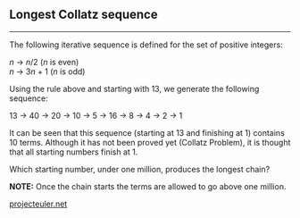 ## Longest Collatz sequence

---

<p>The following iterative sequence is defined for the set of positive integers:</p>
<p class="margin_left"><var>n</var> → <var>n</var>/2 (<var>n</var> is even)<br /><var>n</var> → 3<var>n</var> + 1 (<var>n</var> is odd)</p>
<p>Using the rule above and starting with 13, we generate the following sequence:</p>
<div class="center">13 → 40 → 20 → 10 → 5 → 16 → 8 → 4 → 2 → 1</div>
<p>It can be seen that this sequence (starting at 13 and finishing at 1) contains 10 terms. Although it has not been proved yet (Collatz Problem), it is thought that all starting numbers finish at 1.</p>
<p>Which starting number, under one million, produces the longest chain?</p>
<p class="note"><b>NOTE:</b> Once the chain starts the terms are allowed to go above one million.</p>

[projecteuler.net](https://projecteuler.net/problem=14)
